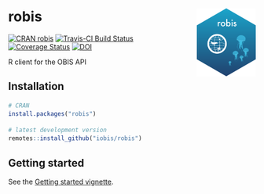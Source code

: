 # robis <a href="https://github.com/iobis/robis"><img src="man/figures/logo.png" align="right" height="139" /></a>

[![CRAN robis](http://www.r-pkg.org/badges/version-last-release/robis)](https://cran.r-project.org/package=robis)
[![Travis-CI Build Status](https://api.travis-ci.org/iobis/robis.svg?branch=master&kill_cache=1)](https://travis-ci.org/iobis/robis)
[![Coverage Status](https://coveralls.io/repos/iobis/robis/badge.svg?branch=master&service=github&kill_cache=1)](https://coveralls.io/github/iobis/robis?branch=master)
[![DOI](https://zenodo.org/badge/47509713.svg)](https://zenodo.org/badge/latestdoi/47509713)

R client for the OBIS API

## Installation

```R
# CRAN
install.packages("robis")

# latest development version
remotes::install_github("iobis/robis")
```

## Getting started

See the [Getting started vignette](https://iobis.github.io/robis/articles/getting-started.html).
